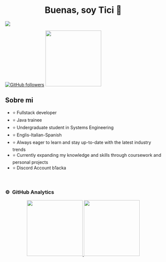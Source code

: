 <div>
<h1 align="center">Buenas, soy Tici 👋</h1>
</div>
<img src="https://charlesdesignfor.me/wp-content/uploads/2017/10/Banner-924x300.png">

[![GitHub followers](https://img.shields.io/github/followers/ticiAngelucci?style=social)](https://github.com/ticiAngelucci)
<a href="www.linkedin.com/in/ticiana-angelucci-12098b23a">
  <img height="180em" src="https://cdn-icons-png.flaticon.com/512/174/174857.png"/>
</a>


## Sobre mi

- ⭐ Fullstack developer
- ⭐ Java trainee
- ⭐ Undergraduate student in Systems Engineering
- ⭐ Englis-Italian-Spanish
- ⭐ Always eager to learn and stay up-to-date with the latest industry trends
- ⭐ Currently expanding my knowledge and skills through coursework and personal projects
- ⭐ Discord Account b1acka
<br>


### ⚙️ &nbsp;GitHub Analytics

<p align="center">
<a href="https://github.com/ticiAngelucci">
  <img height="180em" src="https://github-readme-stats-eight-theta.vercel.app/api?username=ticiAngelucci&show_icons=true&theme=algolia&include_all_commits=true&count_private=true"/>
  <img height="180em" src="https://github-readme-stats-eight-theta.vercel.app/api/top-langs/?username=ticiAngelucci&layout=compact&langs_count=8&theme=algolia"/>
</a>
</p>
